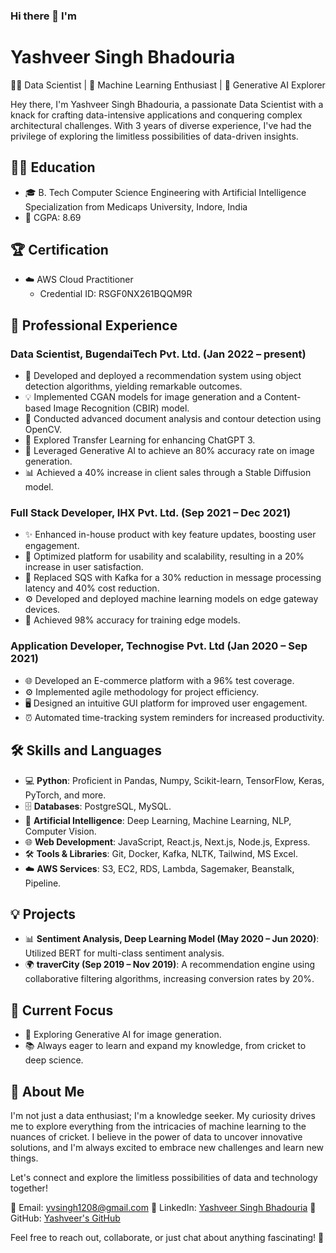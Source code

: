 ### Hi there 👋 I'm
# Yashveer Singh Bhadouria

👨‍💻 Data Scientist | 🚀 Machine Learning Enthusiast | 📸 Generative AI Explorer

Hey there, I'm Yashveer Singh Bhadouria, a passionate Data Scientist with a knack for crafting data-intensive applications and conquering complex architectural challenges. With 3 years of diverse experience, I've had the privilege of exploring the limitless possibilities of data-driven insights. 

## 👨‍🎓 Education
- 🎓 B. Tech Computer Science Engineering with Artificial Intelligence Specialization from Medicaps University, Indore, India
- 🌟 CGPA: 8.69

## 🏆 Certification
- ☁️ AWS Cloud Practitioner
  - Credential ID: RSGF0NX261BQQM9R

## 💼 Professional Experience
### Data Scientist, BugendaiTech Pvt. Ltd. (Jan 2022 – present)
- 🌟 Developed and deployed a recommendation system using object detection algorithms, yielding remarkable outcomes.
- 💡 Implemented CGAN models for image generation and a Content-based Image Recognition (CBIR) model.
- 📄 Conducted advanced document analysis and contour detection using OpenCV.
- 🧠 Explored Transfer Learning for enhancing ChatGPT 3.
- 🌈 Leveraged Generative AI to achieve an 80% accuracy rate on image generation.
- 📊 Achieved a 40% increase in client sales through a Stable Diffusion model.

### Full Stack Developer, IHX Pvt. Ltd. (Sep 2021 – Dec 2021)
- ✨ Enhanced in-house product with key feature updates, boosting user engagement.
- 🚀 Optimized platform for usability and scalability, resulting in a 20% increase in user satisfaction.
- 🔄 Replaced SQS with Kafka for a 30% reduction in message processing latency and 40% cost reduction.
- ⚙️ Developed and deployed machine learning models on edge gateway devices.
- 🎯 Achieved 98% accuracy for training edge models.

### Application Developer, Technogise Pvt. Ltd (Jan 2020 – Sep 2021)
- 🌐 Developed an E-commerce platform with a 96% test coverage.
- ⚙️ Implemented agile methodology for project efficiency.
- 🖥️ Designed an intuitive GUI platform for improved user engagement.
- ⏰ Automated time-tracking system reminders for increased productivity.

## 🛠️ Skills and Languages
- 💻 **Python**: Proficient in Pandas, Numpy, Scikit-learn, TensorFlow, Keras, PyTorch, and more.
- 🗄️ **Databases**: PostgreSQL, MySQL.
- 🧠 **Artificial Intelligence**: Deep Learning, Machine Learning, NLP, Computer Vision.
- 🌐 **Web Development**: JavaScript, React.js, Next.js, Node.js, Express.
- 🛠️ **Tools & Libraries**: Git, Docker, Kafka, NLTK, Tailwind, MS Excel.
- ☁️ **AWS Services**: S3, EC2, RDS, Lambda, Sagemaker, Beanstalk, Pipeline.

## 💡 Projects
- 📊 **Sentiment Analysis, Deep Learning Model (May 2020 – Jun 2020)**: Utilized BERT for multi-class sentiment analysis.
- 🌍 **traverCity (Sep 2019 – Nov 2019)**: A recommendation engine using collaborative filtering algorithms, increasing conversion rates by 20%.

## 🚀 Current Focus
- 🔬 Exploring Generative AI for image generation.
- 📚 Always eager to learn and expand my knowledge, from cricket to deep science.

## 🌟 About Me
I'm not just a data enthusiast; I'm a knowledge seeker. My curiosity drives me to explore everything from the intricacies of machine learning to the nuances of cricket. I believe in the power of data to uncover innovative solutions, and I'm always excited to embrace new challenges and learn new things.

Let's connect and explore the limitless possibilities of data and technology together!

📧 Email: yvsingh1208@gmail.com
🔗 LinkedIn: [Yashveer Singh Bhadouria](https://www.linkedin.com/in/yashveer-bhadouria/)
📂 GitHub: [Yashveer's GitHub](https://github.com/YashveerSinghBhadouria)

Feel free to reach out, collaborate, or just chat about anything fascinating! 🚀

<!--
**YashveerSinghBhadouria/YashveerSinghBhadouria** is a ✨ _special_ ✨ repository because its `README.md` (this file) appears on your GitHub profile.

Here are some ideas to get you started:

- 🔭 I’m currently working on ...
- 🌱 I’m currently learning ...
- 👯 I’m looking to collaborate on ...
- 🤔 I’m looking for help with ...
- 💬 Ask me about ...
- 📫 How to reach me: ...
- 😄 Pronouns: ...
- ⚡ Fun fact: ...
-->

